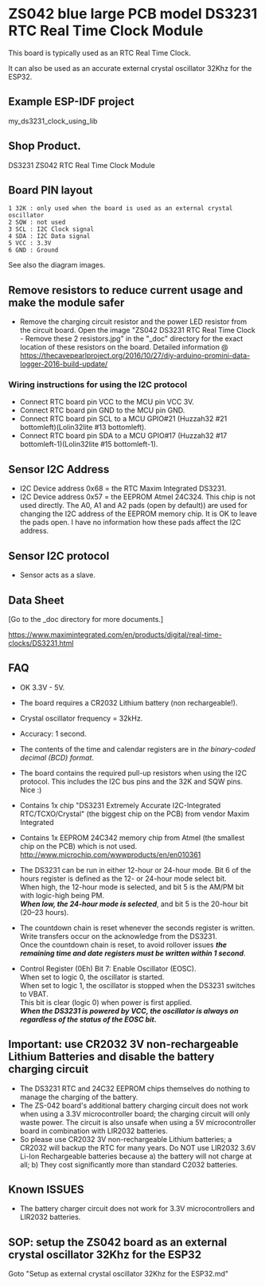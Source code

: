 # ZS042 blue large PCB model DS3231 RTC Real Time Clock Module
This board is typically used as an RTC Real Time Clock.

It can also be used as an accurate external crystal oscillator 32Khz for the ESP32.

## Example ESP-IDF project
my_ds3231_clock_using_lib

## Shop Product.
DS3231 ZS042 RTC Real Time Clock Module

## Board PIN layout
```
1 32K : only used when the board is used as an external crystal oscillator
2 SQW : not used
3 SCL : I2C Clock signal
4 SDA : I2C Data signal
5 VCC : 3.3V
6 GND : Ground
```
See also the diagram images.

## Remove resistors to reduce current usage and make the module safer
- Remove the charging circuit resistor and the power LED resistor from the circuit board. Open the image "ZS042 DS3231 RTC Real Time Clock -  Remove these 2 resistors.jpg" in the "_doc" directory for the exact location of these resistors on the board. Detailed information @ https://thecavepearlproject.org/2016/10/27/diy-arduino-promini-data-logger-2016-build-update/

### Wiring instructions for using the I2C protocol
- Connect RTC board pin VCC to the MCU pin VCC 3V.
- Connect RTC board pin GND to the MCU pin GND.
- Connect RTC board pin SCL to a MCU GPIO#21 (Huzzah32 #21 bottomleft)(Lolin32lite #13 bottomleft).
- Connect RTC board pin SDA to a MCU GPIO#17 (Huzzah32 #17 bottomleft-1)(Lolin32lite #15 bottomleft-1).

## Sensor I2C Address
- I2C Device address 0x68 = the RTC Maxim Integrated DS3231.
- I2C Device address 0x57 = the EEPROM Atmel 24C324. This chip is not used directly. The A0, A1 and A2 pads (open by default)) are used for changing the I2C address of the EEPROM memory chip. It is OK to leave the pads open. I have no information how these pads affect the I2C address.

## Sensor I2C protocol
- Sensor acts as a slave.

## Data Sheet
[Go to the _doc directory for more documents.]

https://www.maximintegrated.com/en/products/digital/real-time-clocks/DS3231.html

## FAQ
- OK 3.3V - 5V.
- The board requires a CR2032 Lithium battery (non rechargeable!).
- Crystal oscillator frequency = 32kHz.
- Accuracy: 1 second.
- The contents of the time and calendar registers are in *the binary-coded decimal (BCD) format*.
- The board contains the required pull-up resistors when using the I2C protocol. This includes the I2C bus pins and the 32K and SQW pins. Nice :)

- Contains 1x chip "DS3231 Extremely Accurate I2C-Integrated RTC/TCXO/Crystal" (the biggest chip on the PCB) from vendor Maxim Integrated 
- Contains 1x EEPROM 24C342 memory chip from Atmel (the smallest chip on the PCB) which is not used. http://www.microchip.com/wwwproducts/en/en010361

- The DS3231 can be run in either 12-hour or 24-hour mode. Bit 6 of the hours register is defined as the 12- or 24-hour mode select bit. \
     When high, the 12-hour mode is selected, and bit 5 is the AM/PM bit with logic-high being PM. \
     ***When low,  the 24-hour mode is selected***, and bit 5 is the 20-hour bit (20–23 hours).
- The countdown chain is reset whenever the seconds register is written. Write transfers occur on the acknowledge from the DS3231. \
    Once the countdown chain is reset, to avoid rollover issues ***the remaining time and date registers must be written within 1 second***.
- Control Register (0Eh) Bit 7: Enable Oscillator (EOSC). \
          When set to logic 0, the oscillator is started. \
          When set to logic 1, the oscillator is stopped when the DS3231 switches to VBAT. \
          This bit is clear (logic 0) when power is first applied. \
          ***When the DS3231 is powered by VCC, the oscillator is always on regardless of the status of the EOSC bit.***

## Important: use CR2032 3V non-rechargeable Lithium Batteries and disable the battery charging circuit
- The DS3231 RTC and 24C32 EEPROM chips themselves do nothing to manage the charging of the battery.
- The ZS-042 board's additional battery charging circuit does not work when using a 3.3V microcontroller board; the charging circuit will only waste power. The circuit is also unsafe when using a 5V microcontroller board in combination with LIR2032 batteries.
- So please use CR2032 3V non-rechargeable Lithium batteries; a CR2032 will backup the RTC for many years. Do NOT use LIR2032 3.6V Li-Ion Rechargeable batteries because a) the battery will not charge at all; b) They cost significantly more than standard C2032 batteries.

## Known ISSUES
- The battery charger circuit does not work for 3.3V microcontrollers and LIR2032 batteries.

## SOP: setup the ZS042 board as an external crystal oscillator 32Khz for the ESP32
Goto "Setup as external crystal oscillator 32Khz for the ESP32.md"
